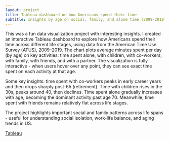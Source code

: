 ```yaml
---
layout: project
title: Tableau dashboard on how Americans spend their time
subtitle: Insights by age on social, family, and alone time (2009-2019)
---
```


This was a fun data visualization project with interesting insights. I created an interactive Tableau dashboard to explore how Americans spend their time across different life stages, using data from the American Time Use Survey (ATUS), 2009–2019. The chart plots average minutes spent per day (by age) on key activities: time spent alone, with children, with co-workers, with family, with friends, and with a partner. The visualization is fully interactive - when users hover over any point, they can see exact time spent on each activity at that age. <br/> 

Some key insights: time spent with co-workers peaks in early career years and then drops sharply post-65 (retirement). Time with children rises in the 30s, peaks around 40, then declines. Time spent alone gradually increases with age, becoming the dominant activity past age 70. Meanwhile, time spent with friends remains relatively flat across life stages. <br/> 

The project highlights important social and family patterns across life spans - useful for understanding social isolation, work-life balance, and aging trends in US.

<a href="https://public.tableau.com/app/profile/jaivardhan.singh.chauhan/viz/WhoAmericansSpendTheirTimeWith_17225466262840/Dashboard" target="_blank" class="button">Tableau</a>





